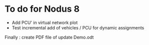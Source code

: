 # To do for Nodus 8

- Add PCU' in virtual network plot
- Test incremental add of vehicles / PCU for dynamic assignments 

Finally : create PDF file of update Demo.odt